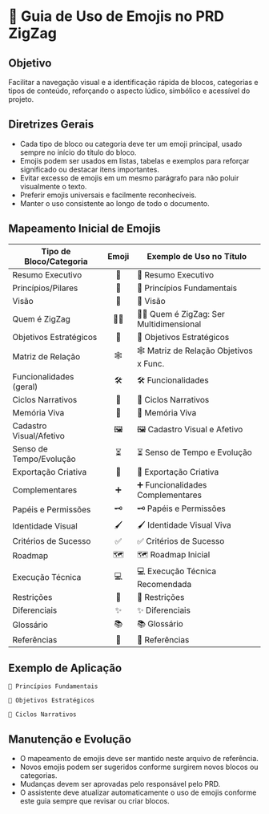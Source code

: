 # 📙 Guia de Uso de Emojis no PRD ZigZag

## Objetivo
Facilitar a navegação visual e a identificação rápida de blocos, categorias e tipos de conteúdo, reforçando o aspecto lúdico, simbólico e acessível do projeto.

## Diretrizes Gerais
- Cada tipo de bloco ou categoria deve ter um emoji principal, usado sempre no início do título do bloco.
- Emojis podem ser usados em listas, tabelas e exemplos para reforçar significado ou destacar itens importantes.
- Evitar excesso de emojis em um mesmo parágrafo para não poluir visualmente o texto.
- Preferir emojis universais e facilmente reconhecíveis.
- Manter o uso consistente ao longo de todo o documento.

## Mapeamento Inicial de Emojis

| Tipo de Bloco/Categoria         | Emoji | Exemplo de Uso no Título                |
|---------------------------------|:-----:|-----------------------------------------|
| Resumo Executivo                | 📝    | 📝 Resumo Executivo                     |
| Princípios/Pilares              | 🧭    | 🧭 Princípios Fundamentais              |
| Visão                           | 🌟    | 🌟 Visão                                |
| Quem é ZigZag                   | 🧙‍♂️  | 🧙‍♂️ Quem é ZigZag: Ser Multidimensional|
| Objetivos Estratégicos          | 🎯    | 🎯 Objetivos Estratégicos               |
| Matriz de Relação               | 🕸️    | 🕸️ Matriz de Relação Objetivos x Func.  |
| Funcionalidades (geral)         | 🛠️    | 🛠️ Funcionalidades                      |
| Ciclos Narrativos               | 🔄    | 🔄 Ciclos Narrativos                    |
| Memória Viva                    | 🧠    | 🧠 Memória Viva                         |
| Cadastro Visual/Afetivo         | 🖼️    | 🖼️ Cadastro Visual e Afetivo            |
| Senso de Tempo/Evolução         | ⏳    | ⏳ Senso de Tempo e Evolução             |
| Exportação Criativa             | 🎨    | 🎨 Exportação Criativa                   |
| Complementares                  | ➕    | ➕ Funcionalidades Complementares         |
| Papéis e Permissões             | 🗝️    | 🗝️ Papéis e Permissões                   |
| Identidade Visual               | 🖌️    | 🖌️ Identidade Visual Viva                |
| Critérios de Sucesso            | ✅    | ✅ Critérios de Sucesso                   |
| Roadmap                         | 🗺️    | 🗺️ Roadmap Inicial                       |
| Execução Técnica                | 💻    | 💻 Execução Técnica Recomendada           |
| Restrições                      | 🚫    | 🚫 Restrições                             |
| Diferenciais                    | ✨    | ✨ Diferenciais                            |
| Glossário                       | 📚    | 📚 Glossário                               |
| Referências                     | 🔗    | 🔗 Referências                             |

## Exemplo de Aplicação

```
🧭 Princípios Fundamentais

🎯 Objetivos Estratégicos

🔄 Ciclos Narrativos
```

## Manutenção e Evolução
- O mapeamento de emojis deve ser mantido neste arquivo de referência.
- Novos emojis podem ser sugeridos conforme surgirem novos blocos ou categorias.
- Mudanças devem ser aprovadas pelo responsável pelo PRD.
- O assistente deve atualizar automaticamente o uso de emojis conforme este guia sempre que revisar ou criar blocos. 
